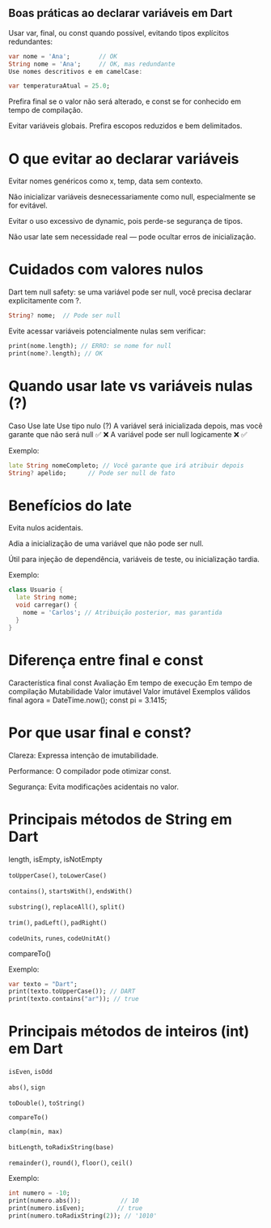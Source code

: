 ## Boas práticas ao declarar variáveis em Dart

Usar var, final, ou const quando possível, evitando tipos explícitos redundantes:

```dart
var nome = 'Ana';        // OK
String nome = 'Ana';     // OK, mas redundante
Use nomes descritivos e em camelCase:
```
```dart
var temperaturaAtual = 25.0;
```
Prefira final se o valor não será alterado, e const se for conhecido em tempo de compilação.

Evitar variáveis globais. Prefira escopos reduzidos e bem delimitados.

# O que evitar ao declarar variáveis
Evitar nomes genéricos como x, temp, data sem contexto.

Não inicializar variáveis desnecessariamente como null, especialmente se for evitável.

Evitar o uso excessivo de dynamic, pois perde-se segurança de tipos.

Não usar late sem necessidade real — pode ocultar erros de inicialização.

# Cuidados com valores nulos
Dart tem null safety: se uma variável pode ser null, você precisa declarar explicitamente com ?.

```dart
String? nome;  // Pode ser null
```
Evite acessar variáveis potencialmente nulas sem verificar:

```dart
print(nome.length); // ERRO: se nome for null
print(nome?.length); // OK
```

# Quando usar late vs variáveis nulas (?)
Caso	Use late	Use tipo nulo (?)
A variável será inicializada depois, mas você garante que não será null	✅	❌
A variável pode ser null logicamente	❌	✅

Exemplo:

```dart
late String nomeCompleto; // Você garante que irá atribuir depois
String? apelido;      // Pode ser null de fato
```

# Benefícios do late
Evita nulos acidentais.

Adia a inicialização de uma variável que não pode ser null.

Útil para injeção de dependência, variáveis de teste, ou inicialização tardia.

Exemplo:

```dart
class Usuario {
  late String nome;
  void carregar() {
    nome = 'Carlos'; // Atribuição posterior, mas garantida
  }
}
```

# Diferença entre final e const
Característica	final	const
Avaliação	Em tempo de execução	Em tempo de compilação
Mutabilidade	Valor imutável	Valor imutável
Exemplos válidos	final agora = DateTime.now();	const pi = 3.1415;
 
# Por que usar final e const?
Clareza: Expressa intenção de imutabilidade.

Performance: O compilador pode otimizar const.

Segurança: Evita modificações acidentais no valor.

# Principais métodos de String em Dart
length, isEmpty, isNotEmpty

`toUpperCase()`, `toLowerCase()`

`contains()`, `startsWith()`, `endsWith()`

`substring()`, `replaceAll()`, `split()`

`trim()`, `padLeft()`, `padRight()`

`codeUnits`, `runes`, `codeUnitAt()`

compareTo()

Exemplo:

```dart
var texto = "Dart";
print(texto.toUpperCase()); // DART
print(texto.contains("ar")); // true
```

# Principais métodos de inteiros (int) em Dart
`isEven`, `isOdd`

`abs()`, `sign`

`toDouble()`, `toString()`

`compareTo()`

`clamp(min, max)`

`bitLength`, `toRadixString(base)`

`remainder()`, `round()`, `floor()`, `ceil()`

Exemplo:

```dart
int numero = -10;
print(numero.abs());           // 10
print(numero.isEven);         // true
print(numero.toRadixString(2)); // '1010'
```